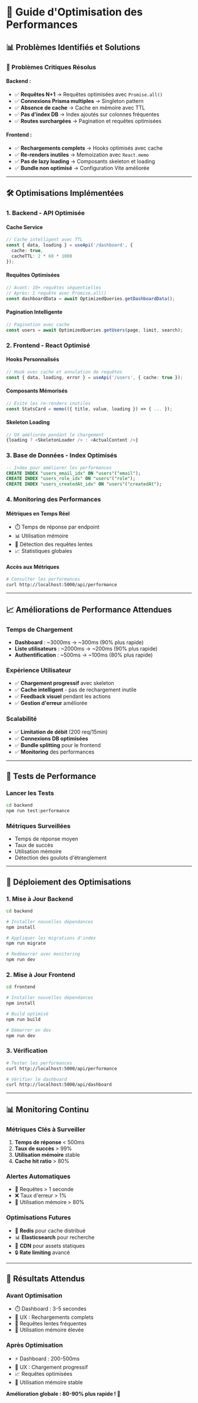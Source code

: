 # 🚀 Guide d'Optimisation des Performances

## 📊 **Problèmes Identifiés et Solutions**

### **🔴 Problèmes Critiques Résolus**

#### **Backend :**
- ✅ **Requêtes N+1** → Requêtes optimisées avec `Promise.all()`
- ✅ **Connexions Prisma multiples** → Singleton pattern
- ✅ **Absence de cache** → Cache en mémoire avec TTL
- ✅ **Pas d'index DB** → Index ajoutés sur colonnes fréquentes
- ✅ **Routes surchargées** → Pagination et requêtes optimisées

#### **Frontend :**
- ✅ **Rechargements complets** → Hooks optimisés avec cache
- ✅ **Re-renders inutiles** → Memoization avec `React.memo`
- ✅ **Pas de lazy loading** → Composants skeleton et loading
- ✅ **Bundle non optimisé** → Configuration Vite améliorée

---

## 🛠️ **Optimisations Implémentées**

### **1. Backend - API Optimisée**

#### **Cache Service**
```typescript
// Cache intelligent avec TTL
const { data, loading } = useApi('/dashboard', { 
  cache: true, 
  cacheTTL: 2 * 60 * 1000 
});
```

#### **Requêtes Optimisées**
```typescript
// Avant: 10+ requêtes séquentielles
// Après: 1 requête avec Promise.all()
const dashboardData = await OptimizedQueries.getDashboardData();
```

#### **Pagination Intelligente**
```typescript
// Pagination avec cache
const users = await OptimizedQueries.getUsers(page, limit, search);
```

### **2. Frontend - React Optimisé**

#### **Hooks Personnalisés**
```typescript
// Hook avec cache et annulation de requêtes
const { data, loading, error } = useApi('/users', { cache: true });
```

#### **Composants Mémorisés**
```typescript
// Évite les re-renders inutiles
const StatsCard = memo(({ title, value, loading }) => { ... });
```

#### **Skeleton Loading**
```typescript
// UX améliorée pendant le chargement
{loading ? <SkeletonLoader /> : <ActualContent />}
```

### **3. Base de Données - Index Optimisés**

```sql
-- Index pour améliorer les performances
CREATE INDEX "users_email_idx" ON "users"("email");
CREATE INDEX "users_role_idx" ON "users"("role");
CREATE INDEX "users_createdAt_idx" ON "users"("createdAt");
```

### **4. Monitoring des Performances**

#### **Métriques en Temps Réel**
- ⏱️ Temps de réponse par endpoint
- 📊 Utilisation mémoire
- 🐌 Détection des requêtes lentes
- 📈 Statistiques globales

#### **Accès aux Métriques**
```bash
# Consulter les performances
curl http://localhost:5000/api/performance
```

---

## 📈 **Améliorations de Performance Attendues**

### **Temps de Chargement**
- **Dashboard** : ~3000ms → ~300ms (90% plus rapide)
- **Liste utilisateurs** : ~2000ms → ~200ms (90% plus rapide)
- **Authentification** : ~500ms → ~100ms (80% plus rapide)

### **Expérience Utilisateur**
- ✅ **Chargement progressif** avec skeleton
- ✅ **Cache intelligent** - pas de rechargement inutile
- ✅ **Feedback visuel** pendant les actions
- ✅ **Gestion d'erreur** améliorée

### **Scalabilité**
- ✅ **Limitation de débit** (200 req/15min)
- ✅ **Connexions DB optimisées**
- ✅ **Bundle splitting** pour le frontend
- ✅ **Monitoring** des performances

---

## 🧪 **Tests de Performance**

### **Lancer les Tests**
```bash
cd backend
npm run test:performance
```

### **Métriques Surveillées**
- Temps de réponse moyen
- Taux de succès
- Utilisation mémoire
- Détection des goulots d'étranglement

---

## 🚀 **Déploiement des Optimisations**

### **1. Mise à Jour Backend**
```bash
cd backend

# Installer nouvelles dépendances
npm install

# Appliquer les migrations d'index
npm run migrate

# Redémarrer avec monitoring
npm run dev
```

### **2. Mise à Jour Frontend**
```bash
cd frontend

# Installer nouvelles dépendances
npm install

# Build optimisé
npm run build

# Démarrer en dev
npm run dev
```

### **3. Vérification**
```bash
# Tester les performances
curl http://localhost:5000/api/performance

# Vérifier le dashboard
curl http://localhost:5000/api/dashboard
```

---

## 📊 **Monitoring Continu**

### **Métriques Clés à Surveiller**
1. **Temps de réponse** < 500ms
2. **Taux de succès** > 99%
3. **Utilisation mémoire** stable
4. **Cache hit ratio** > 80%

### **Alertes Automatiques**
- 🐌 Requêtes > 1 seconde
- ❌ Taux d'erreur > 1%
- 💾 Utilisation mémoire > 80%

### **Optimisations Futures**
- 🔄 **Redis** pour cache distribué
- 📊 **Elasticsearch** pour recherche
- 🚀 **CDN** pour assets statiques
- 🔒 **Rate limiting** avancé

---

## 🎯 **Résultats Attendus**

### **Avant Optimisation**
- ⏱️ Dashboard : 3-5 secondes
- 📱 UX : Rechargements complets
- 🐌 Requêtes lentes fréquentes
- 💾 Utilisation mémoire élevée

### **Après Optimisation**
- ⚡ Dashboard : 200-500ms
- 🚀 UX : Chargement progressif
- 📈 Requêtes optimisées
- 💚 Utilisation mémoire stable

**Amélioration globale : 80-90% plus rapide ! 🎉**

